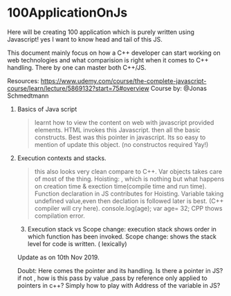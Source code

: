 # 100ApplicationOnJs
Here will be creating 100 application which is purely written using Javascript! yes I want to know head and tail of this JS.


This document mainly focus on how a C++ developer can start working on web technologies and what comparision is right when it comes to C++ handling.
There by one can master both C++/JS. 

Resources:
https://www.udemy.com/course/the-complete-javascript-course/learn/lecture/5869132?start=75#overview
Course by: @Jonas Schmedtmann

1. Basics of Java script
    > learnt how to view the content on web with javascript provided elements. HTML invokes this Javascript.
    > then all the basic constructs. Best was this pointer in javascript. Its so easy to mention of update this object.
    (no constructos required Yay!)
    
2. Execution contexts and stacks.
    > this also looks very clean compare to C++. Var objects takes care of most of the thing. 
    >Hoisting: , which is nothing but what happens on creation time & exection time(compile time and run time). Function declaration in JS contributes for Hoisting. Variable taking undefined value,even then declation is followed later is best. (C++ compiler will cry here).
    console.log(age);
    var age= 32;
    CPP thows compilation error. 
    
   3. Execution stack vs Scope change:
   execution stack shows order in which function has been invoked.
   Scope change: shows the stack level for code is written. ( lexically)
      
    
    Update as on 10th Nov 2019.
    
    Doubt: Here comes the pointer and its handling. Is there a pointer in JS? 
    if not , how is this pass by value ,pass by reference only applied to pointers in c++?
    Simply how to play with Address of the variable in JS?
